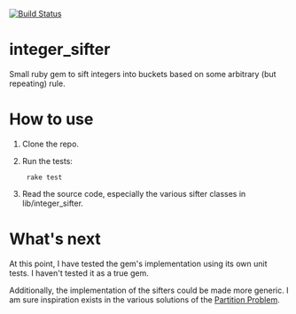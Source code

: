 [![Build Status](https://travis-ci.org/saleem/integer_sifter.svg?branch=master)](https://travis-ci.org/saleem/integer_sifter)

# integer_sifter
Small ruby gem to sift integers into buckets based on some arbitrary (but repeating) rule.

# How to use

1. Clone the repo.

2. Run the tests:

        rake test

3. Read the source code, especially the various sifter classes in lib/integer_sifter.

# What's next
At this point, I have tested the gem's implementation using its own unit tests. I haven't tested it as a true gem. 

Additionally, the implementation of the sifters could be made more generic. I am sure inspiration exists in the 
various solutions of the [Partition Problem](https://en.wikipedia.org/wiki/Partition_problem).

